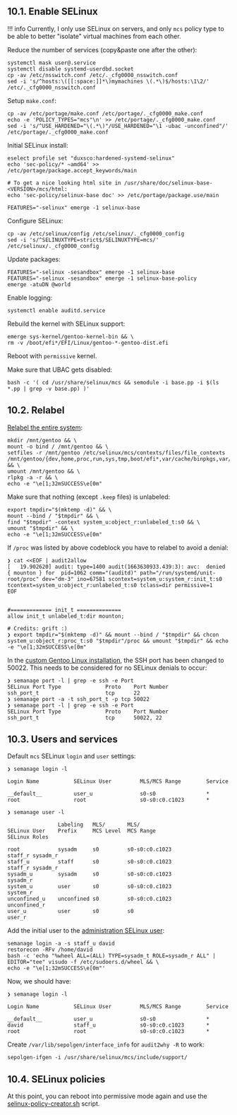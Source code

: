 ## 10.1. Enable SELinux

!!! info
    Currently, I only use SELinux on servers, and only `mcs` policy type to be able to better "isolate" virtual machines from each other.

Reduce the number of services (copy&paste one after the other):

```shell hl_lines="3"
systemctl mask user@.service
systemctl disable systemd-userdbd.socket
cp -av /etc/nsswitch.conf /etc/._cfg0000_nsswitch.conf
sed -i 's/^hosts:\([[:space:]]*\)mymachines \(.*\)$/hosts:\1\2/' /etc/._cfg0000_nsswitch.conf
```

Setup `make.conf`:

```shell hl_lines="1"
cp -av /etc/portage/make.conf /etc/portage/._cfg0000_make.conf
echo -e 'POLICY_TYPES="mcs"\n' >> /etc/portage/._cfg0000_make.conf
sed -i 's/^USE_HARDENED="\(.*\)"/USE_HARDENED="\1 -ubac -unconfined"/' /etc/portage/._cfg0000_make.conf
```

Initial SELinux install:

```shell
eselect profile set "duxsco:hardened-systemd-selinux"
echo 'sec-policy/* ~amd64' >> /etc/portage/package.accept_keywords/main

# To get a nice looking html site in /usr/share/doc/selinux-base-<VERSION>/mcs/html:
echo 'sec-policy/selinux-base doc' >> /etc/portage/package.use/main

FEATURES="-selinux" emerge -1 selinux-base
```

Configure SELinux:

```shell hl_lines="1"
cp -av /etc/selinux/config /etc/selinux/._cfg0000_config
sed -i 's/^SELINUXTYPE=strict$/SELINUXTYPE=mcs/' /etc/selinux/._cfg0000_config
```

Update packages:

```shell
FEATURES="-selinux -sesandbox" emerge -1 selinux-base
FEATURES="-selinux -sesandbox" emerge -1 selinux-base-policy
emerge -atuDN @world
```

Enable logging:

```shell
systemctl enable auditd.service
```

Rebuild the kernel with SELinux support:

```shell
emerge sys-kernel/gentoo-kernel-bin && \
rm -v /boot/efi*/EFI/Linux/gentoo-*-gentoo-dist.efi
```

Reboot with `permissive` kernel.

Make sure that UBAC gets disabled:

```shell
bash -c '( cd /usr/share/selinux/mcs && semodule -i base.pp -i $(ls *.pp | grep -v base.pp) )'
```

## 10.2. Relabel

[Relabel the entire system](https://wiki.gentoo.org/wiki/SELinux/Installation#Relabel):

```shell
mkdir /mnt/gentoo && \
mount -o bind / /mnt/gentoo && \
setfiles -r /mnt/gentoo /etc/selinux/mcs/contexts/files/file_contexts /mnt/gentoo/{dev,home,proc,run,sys,tmp,boot/efi*,var/cache/binpkgs,var/cache/distfiles,var/db/repos/gentoo,var/tmp} && \
umount /mnt/gentoo && \
rlpkg -a -r && \
echo -e "\e[1;32mSUCCESS\e[0m"
```

Make sure that nothing (except `.keep` files) is unlabeled:

```shell
export tmpdir="$(mktemp -d)" && \
mount --bind / "$tmpdir" && \
find "$tmpdir" -context system_u:object_r:unlabeled_t:s0 && \
umount "$tmpdir" && \
echo -e "\e[1;32mSUCCESS\e[0m"
```

If `/proc` was listed by above codeblock you have to relabel to avoid a denial:

```shell
❯ cat <<EOF | audit2allow
[   19.902620] audit: type=1400 audit(1663630933.439:3): avc:  denied  { mounton } for  pid=1062 comm="(auditd)" path="/run/systemd/unit-root/proc" dev="dm-3" ino=67581 scontext=system_u:system_r:init_t:s0 tcontext=system_u:object_r:unlabeled_t:s0 tclass=dir permissive=1
EOF


#============= init_t ==============
allow init_t unlabeled_t:dir mounton;

# Credits: grift :)
❯ export tmpdir="$(mktemp -d)" && mount --bind / "$tmpdir" && chcon system_u:object_r:proc_t:s0 "$tmpdir"/proc && umount "$tmpdir" && echo -e "\e[1;32mSUCCESS\e[0m"
```

In the [custom Gentoo Linux installation](https://github.com/duxsco/gentoo-installation), the SSH port has been changed to 50022. This needs to be considered for no SELinux denials to occur:

```shell
❯ semanage port -l | grep -e ssh -e Port
SELinux Port Type              Proto    Port Number
ssh_port_t                     tcp      22
❯ semanage port -a -t ssh_port_t -p tcp 50022
❯ semanage port -l | grep -e ssh -e Port
SELinux Port Type              Proto    Port Number
ssh_port_t                     tcp      50022, 22
```

## 10.3. Users and services

Default `mcs` SELinux `login` and `user` settings:

```shell
❯ semanage login -l

Login Name           SELinux User         MLS/MCS Range        Service

__default__          user_u               s0-s0                *
root                 root                 s0-s0:c0.c1023       *

❯ semanage user -l

                Labeling   MLS/       MLS/
SELinux User    Prefix     MCS Level  MCS Range                      SELinux Roles

root            sysadm     s0         s0-s0:c0.c1023                 staff_r sysadm_r
staff_u         staff      s0         s0-s0:c0.c1023                 staff_r sysadm_r
sysadm_u        sysadm     s0         s0-s0:c0.c1023                 sysadm_r
system_u        user       s0         s0-s0:c0.c1023                 system_r
unconfined_u    unconfined s0         s0-s0:c0.c1023                 unconfined_r
user_u          user       s0         s0                             user_r
```

Add the initial user to the [administration SELinux user](https://wiki.gentoo.org/wiki/SELinux/Installation#Define_the_administrator_accounts):

```shell
semanage login -a -s staff_u david
restorecon -RFv /home/david
bash -c 'echo "%wheel ALL=(ALL) TYPE=sysadm_t ROLE=sysadm_r ALL" | EDITOR="tee" visudo -f /etc/sudoers.d/wheel && \
echo -e "\e[1;32mSUCCESS\e[0m"'
```

Now, we should have:

```shell
❯ semanage login -l

Login Name           SELinux User         MLS/MCS Range        Service

__default__          user_u               s0-s0                *
david                staff_u              s0-s0:c0.c1023       *
root                 root                 s0-s0:c0.c1023       *
```

Create `/var/lib/sepolgen/interface_info` for `audit2why -R` to work:

```shell
sepolgen-ifgen -i /usr/share/selinux/mcs/include/support/
```

## 10.4. SELinux policies

At this point, you can reboot into permissive mode again and use the [selinux-policy-creator.sh](https://github.com/duxsco/selinux-policy-creator) script.
